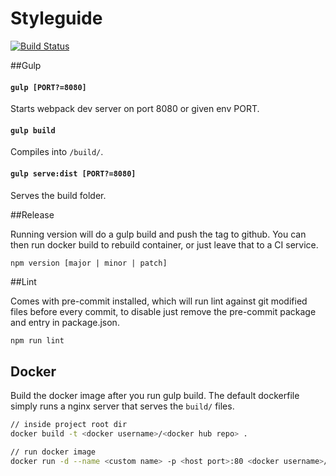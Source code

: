 # Styleguide
[![Build
Status](https://travis-ci.org/esayemm/react-starter-kit.svg?branch=master)](https://travis-ci.org/esayemm/react-starter-kit)

##Gulp
#### `gulp [PORT?=8080]`
Starts webpack dev server on port 8080 or given env PORT.
#### `gulp build`
Compiles into `/build/`.
#### `gulp serve:dist [PORT?=8080]`
Serves the build folder.

##Release

Running version will do a gulp build and push the tag to github. You can then run docker build to rebuild container, or just leave that to a CI service.

`npm version [major | minor | patch]`

##Lint

Comes with pre-commit installed, which will run lint against git modified files before every commit, to disable just remove the pre-commit package and entry in package.json.

```sh
npm run lint
```

## Docker

Build the docker image after you run gulp build. The default dockerfile simply runs a nginx server that serves the `build/` files.

```sh
// inside project root dir
docker build -t <docker username>/<docker hub repo> .

// run docker image
docker run -d --name <custom name> -p <host port>:80 <docker username>/<docker hub repo>
```